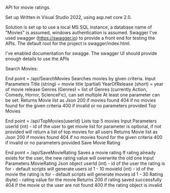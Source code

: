 API for movie ratings.

Set up Written in Visual Studio 2022, using asp.net core 2.0.

Solution is set up to use a local MS SQL instance, a database name of "Movies" is assumed, windows authentication is assumed. 
Swagger I've used swagger (https://swagger.io) to provide a front end for testing the APIs. The default root for the project is swagger/index.html.

I've enabled documentation for swagge. The swagger UI should provide enough details to use the APIs

Search Movies:

End point = /api/SearchMovies
Searches movies by given criteria.
Input Parameters
Title (string) = movie title (partial)
YearOfRelease (short) = year of movie release
Genres (Genres) = list of Genres (currently Action, Comedy, Horror, ScienceFic), can set multiple
At least one parameter can be set.
Returns
Movie list as Json
200 if movies found
404 if no movies found for the given criteria
400 if invalid or no parameters provided
Top Movies

End point = /api/TopMovies{userId}
Lists top 5 movies
Input Parameters
userId (int) - id of the user to get movie list for
parameter is optional, if not provided will return a list of top movies for all users
Returns
Movie list as Json
200 if movies found
404 if no movies found for the given criteria
400 if invalid or no parameters provided
Save Movie Rating

End point = /api/SaveMovieRating
Saves a movie rating
If rating already exists for the user, the new rating value will overwrite the old one
Input Parameters
MovieRating Json object
userId (int) - id of the user the rating is for - default scripts will generate users id 1 - 10
movieId (int) - id of the movie the rating is for - default scripts will generate movies id 1 - 30
Rating (byte) - rating value for the movie
Returns
200 if rating saved successfully
404 if the movie or the user are not found
400 if the rating object is invalid
